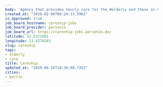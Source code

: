 ```yaml
---
body: 'Agency that provides hourly care for the #elderly and those in need of #care'
created_at: "2018-02-06T06:24:13.590Z"
is_approved: true
job_board_hostname: careship-jobs
job_board_provider: personio
job_board_url: https://careship-jobs.personio.de/
latitude: 52.5321601
longitude: 13.4270243
slug: careship
tags:
- elderly
- care
title: Careship
updated_at: "2019-06-16T10:36:09.735Z"
cities:
- berlin
---
```

